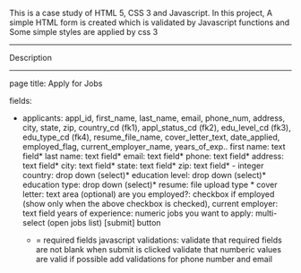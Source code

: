 This is a case study of HTML 5, CSS 3 and Javascript.
In this project, A simple HTML form is created which is validated by Javascript functions and
Some simple styles are applied by css 3

************
Description
************

page title: Apply for Jobs

fields:


- applicants: appl_id, first_name, last_name, email, phone_num, address, city, state, zip, country_cd (fk1),
              appl_status_cd (fk2), edu_level_cd (fk3), edu_type_cd (fk4), resume_file_name,
              cover_letter_text, date_applied, employed_flag, current_employer_name, years_of_exp..
   first name: text field*
   last name: text field*
   email: text field*
   phone: text field*
   address: text field*
   city: text field*
   state: text field*
   zip: text field*  - integer
   country: drop down (select)*
   education level: drop down (select)*
   education type:  drop down (select)*
   resume:  file upload type *
   cover letter: text area (optional)
   are you employed?: checkbox
   if employed (show only when the above checkbox is checked),
      current employer: text field
      years of experience: numeric
   jobs you want to apply: multi-select (open jobs list)
   [submit] button

    * = required fields
   javascript validations:
     validate that required fields are not blank when submit is clicked
     validate that numberic values are valid
     if possible add validations for phone number and email
